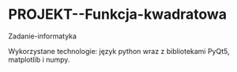 # PROJEKT--Funkcja-kwadratowa
Zadanie-informatyka

Wykorzystane technologie: język python wraz z bibliotekami PyQt5, matplotlib i numpy.
